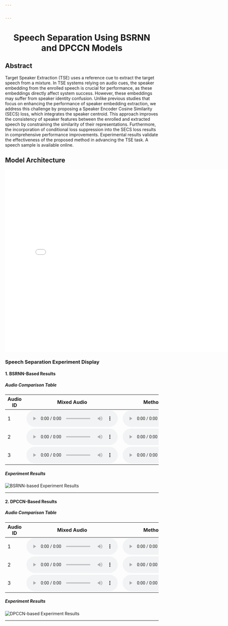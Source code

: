 ```yaml
---


---
```

<div style="text-align: center;">
  <h1><strong>Speech Separation Using BSRNN and DPCCN Models</strong></h1>
</div>

## Abstract

Target Speaker Extraction (TSE) uses a reference cue to extract the target speech from a mixture. In TSE systems relying on audio cues, the speaker embedding from the enrolled speech is crucial for performance, as these embeddings directly affect system success. However, these embeddings may suffer from speaker identity confusion. Unlike previous studies that focus on enhancing the performance of speaker embedding extraction, we address this challenge by proposing a Speaker Encoder Cosine Similarity (SECS) loss, which integrates the speaker centroid. This approach improves the consistency of speaker features between the enrolled and extracted speech by constraining the similarity of their representations. Furthermore, the incorporation of conditional loss suppression into the SECS loss results in comprehensive performance improvements. Experimental results validate the effectiveness of the proposed method in advancing the TSE task. A speech sample is available online.

## Model Architecture

<embed src=" ../images/model.pdf" width="800px" height="600px" type="application/pdf" />

### Speech Separation Experiment Display

#### 1. BSRNN-Based Results

##### Audio Comparison Table

| Audio ID | Mixed Audio           | Method 1 Separation   | Method 2 Separation   | Ground Truth (Speaker 1) |
|----------|-----------------------|-----------------------|-----------------------|--------------------------|
| 1        | <audio controls><source src="/audio/mixed_audio_1.wav" type="audio/wav">Your browser does not support audio playback.</audio> | <audio controls><source src="/audio/separated_audio_method1_1.wav" type="audio/wav">Your browser does not support audio playback.</audio> | <audio controls><source src="/audio/separated_audio_method2_1.wav" type="audio/wav">Your browser does not support audio playback.</audio> | <audio controls><source src="/audio/first_speaker_groundtruth_1.wav" type="audio/wav">Your browser does not support audio playback.</audio> |
| 2        | <audio controls><source src="/audio/mixed_audio_2.wav" type="audio/wav">Your browser does not support audio playback.</audio> | <audio controls><source src="/audio/separated_audio_method1_2.wav" type="audio/wav">Your browser does not support audio playback.</audio> | <audio controls><source src="/audio/separated_audio_method2_2.wav" type="audio/wav">Your browser does not support audio playback.</audio> | <audio controls><source src="/audio/first_speaker_groundtruth_2.wav" type="audio/wav">Your browser does not support audio playback.</audio> |
| 3        | <audio controls><source src="/audio/mixed_audio_3.wav" type="audio/wav">Your browser does not support audio playback.</audio> | <audio controls><source src="/audio/separated_audio_method1_3.wav" type="audio/wav">Your browser does not support audio playback.</audio> | <audio controls><source src="/audio/separated_audio_method2_3.wav" type="audio/wav">Your browser does not support audio playback.</audio> | <audio controls><source src="/audio/first_speaker_groundtruth_3.wav" type="audio/wav">Your browser does not support audio playback.</audio> |

##### Experiment Results

![BSRNN-based Experiment Results](/images/bsrnn_results.png)

---

#### 2. DPCCN-Based Results

##### Audio Comparison Table

| Audio ID | Mixed Audio           | Method 1 Separation   | Method 2 Separation   | Ground Truth (Speaker 1) |
|----------|-----------------------|-----------------------|-----------------------|--------------------------|
| 1        | <audio controls><source src="/audio/mixed_audio_1.wav" type="audio/wav">Your browser does not support audio playback.</audio> | <audio controls><source src="/audio/separated_audio_method1_1.wav" type="audio/wav">Your browser does not support audio playback.</audio> | <audio controls><source src="/audio/separated_audio_method2_1.wav" type="audio/wav">Your browser does not support audio playback.</audio> | <audio controls><source src="/audio/first_speaker_groundtruth_1.wav" type="audio/wav">Your browser does not support audio playback.</audio> |
| 2        | <audio controls><source src="/audio/mixed_audio_2.wav" type="audio/wav">Your browser does not support audio playback.</audio> | <audio controls><source src="/audio/separated_audio_method1_2.wav" type="audio/wav">Your browser does not support audio playback.</audio> | <audio controls><source src="/audio/separated_audio_method2_2.wav" type="audio/wav">Your browser does not support audio playback.</audio> | <audio controls><source src="/audio/first_speaker_groundtruth_2.wav" type="audio/wav">Your browser does not support audio playback.</audio> |
| 3        | <audio controls><source src="/audio/mixed_audio_3.wav" type="audio/wav">Your browser does not support audio playback.</audio> | <audio controls><source src="/audio/separated_audio_method1_3.wav" type="audio/wav">Your browser does not support audio playback.</audio> | <audio controls><source src="/audio/separated_audio_method2_3.wav" type="audio/wav">Your browser does not support audio playback.</audio> | <audio controls><source src="/audio/first_speaker_groundtruth_3.wav" type="audio/wav">Your browser does not support audio playback.</audio> |

##### Experiment Results

![DPCCN-based Experiment Results](/images/dpccn_results.png)

---
